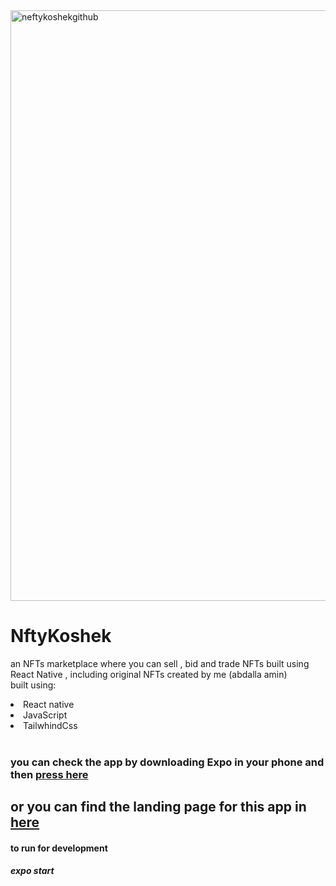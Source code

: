 
<img width="945" alt="neftykoshekgithub" src="https://user-images.githubusercontent.com/26660809/165187045-fd8f0a76-743e-4d70-a5da-d105c05a18d5.png">

# NftyKoshek
an NFTs marketplace where you can sell , bid and trade NFTs built using React Native  ,
including original NFTs created by me (abdalla amin)
</br>
built using:
<li>React native </li>
<li>JavaScript</li>
<li>TailwhindCss</li>

<br/>
<h3>you can check the app by downloading Expo in your phone and then 
<a href="https://expo.dev/@theaminoz/Nftykoshek?serviceType=classic&distribution=expo-go" target="__blank" >press here</a>
  </h3>
  
  
  <h2 > or you can find the landing page for this app in 
  <a href="https://neftykosheklandingpage.vercel.app/" target="__blank" > here</a>
  </h2>
  
  
 <h4> to run for development </h4>
  <h5>expo start </h5>
